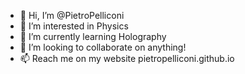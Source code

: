 - 👋 Hi, I’m @PietroPelliconi
- 👀 I’m interested in Physics
- 🌱 I’m currently learning Holography
- 💞️ I’m looking to collaborate on anything!
- 📫 Reach me on my website pietropelliconi.github.io

<!---
PietroPelliconi/PietroPelliconi is a ✨ special ✨ repository because its `README.md` (this file) appears on your GitHub profile.
You can click the Preview link to take a look at your changes.
--->
